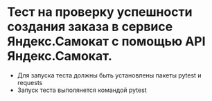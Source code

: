 ﻿# Тест на проверку успешности создания заказа в сервисе Яндекс.Самокат с помощью API Яндекс.Самокат.
- Для запуска теста должны быть установлены пакеты pytest и requests
- Запуск теста выполянется командой pytest